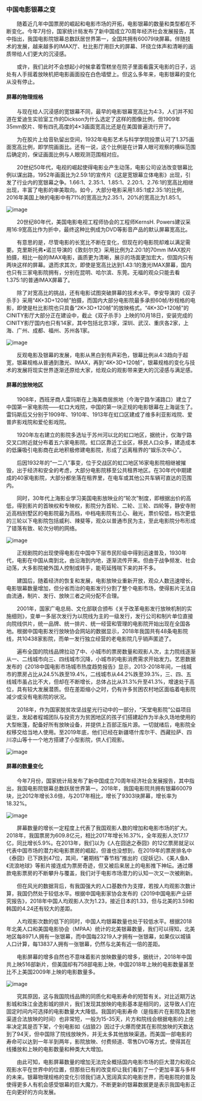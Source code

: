 ### 中国电影银幕之变

&emsp;&emsp;随着近几年中国票房的崛起和电影市场的开拓，电影银幕的数量和类型都在不断变化。今年7月份，国家统计局发布了新中国成立70周年经济社会发展报告，其中指出，我国电影院银幕总数跃居世界第一，全国共拥有60079块屏幕。伴随技术的发展，越来越多的IMAX厅、杜比影厅用巨大的屏幕、环绕立体声和清晰的画质带给人们更大的沉浸感。

&emsp;&emsp;或许，我们此时不会想起小时候拿着雪糕坐在院子里面看露天电影的日子，远处有人手摇着放映机把电影画面投在白色墙壁上。但这么多年来，电影银幕的变化从没有停止。

#### 屏幕的物理规格

&emsp;&emsp;与现在给人沉浸感的宽银幕不同，最早的电影银幕宽高比为4:3，人们并不知道在爱迪生实验室工作的Dickson为什么选定了这样的图像比例，但1909年35mm胶片、带有四孔高度的4×3画面宽高比还是在美国普遍流行开了。

&emsp;&emsp;为在胶片上给音轨留出空间，1932年电影艺术与科学学院投票认可了1.375画面宽高比例，即学院画面比。还有一说，这个比例是在计算人眼可观察的横纵范围后确定的，保证画面比例与人眼观测范围相对应。

&emsp;&emsp;20世纪50年代，电视的崛起使得电影业产生动荡，电影公司设法改变银幕比例以谋出路，1952年画面比为2.59:1的宣传片《这是宽银幕立体电影》出现，引发了行业内的宽银幕之争。1.66:1、2.35:1、1.85:1、2.20:1、2.76:1的宽高比相继出现，丰富了电影的审美取向。如今，大部分电影采用1.85:1或2.35:1的比例，2016年美国上映的电影中有71%的宽高比为2.35:1，20%的宽高比为1.85:1。

![image](https://github.com/wangsihan98/homework/blob/master/final-image-one.jpg)

&emsp;&emsp;20世纪80年代，美国电影电视工程师协会的工程师KernsH. Powers建议采用16:9宽高比作为折中，最终这种比例成为DVD等影音产品的默认屏幕宽高比。

&emsp;&emsp;有意思的是，尽管电影的长宽比不断在变化，但现在的电影院却难以满足需要。克里斯托弗•诺兰导演的《敦刻尔克》采用比例为2.20:1的70mm IMAX胶片拍摄，相比一般的IMAX电影，画质更为清晰，展示的场面更加宏大，但国内只有两块这样的屏幕。退而求其次，即使是宽高比达到1.43:1的激光IMAX屏幕，国内也只有三家电影院拥有，分别在昆明、哈尔滨、东莞。无福的观众只能去看1.375:1的普通IMAX屏幕了。

&emsp;&emsp;除了对宽高比的挑战，还有电影试图突破屏幕的技术水平。李安导演的《双子杀手》采用“4K+3D+120帧”拍摄，而国内大部分电影院最多承担60帧/秒规格的电影，即使是杜比影院也只具备“2K+3D+120帧”的放映格式。“4K+3D+120帧”的CINITY影厅大部分正在建设中，截止《双子杀手》上映的10月18日，安装完成的CINITY影厅国内也只有14家，其中包括北京3家，深圳、武汉、重庆各2家，上海、广州、成都、福州、苏州各1家。

![image](https://github.com/wangsihan98/homework/blob/master/final-image-two.jpg)

&emsp;&emsp;反观电影及银幕的发展，电影从黑白到有声彩色，银幕比例从4:3趋向于超宽，银幕规格从普通到激光、IMAX，再到“4K+3D+120帧”，银幕规格的变化与技术的发展将现实世界逐渐还原给大家，给观众的观影带来更大的沉浸感与满足感。

#### 屏幕的放映地区

&emsp;&emsp;1908年，西班牙商人雷玛斯在上海美商居旅地（今海宁路乍浦路口）建立了中国第一家电影院——虹口大戏院，中国的第一块正规的电影银幕在上海诞生了。雷玛斯后又分别于1909年、1910年、1913年在虹口区建成了维多利亚影戏院、爱普庐影戏院和爱伦影戏院。

&emsp;&emsp;1920年左右建立的影院多选址于苏州河以北的虹口地区，据统计，仅海宁路交叉口附近就分布着五六家电影院。虹口区靠近工业区，移民人口众多，建造成本的低廉吸引电影商在此地积极修建电影院，形成了远离租界的“娱乐次中心”。

&emsp;&emsp;后因1932年的“一二八”事变，位于交战区的虹口地区16家电影院相继被摧毁，出于经济和安全的考虑，大部分电影院移至公共租界地区。在30年代中期建成的40家电影院，大部分都坐落在租界里，在电车或其他公共车辆可直达的范围内。

&emsp;&emsp;同时，30年代上海影业学习美国电影放映业的“轮次”制度，即根据出价的高低，得到影片的首映权和专映权，影院分为首轮、二轮、三轮、四轮等，静安寺附近高档别墅区的电影院最为高档，中档电影院有兰心、融光，票价较低，档次更低的三轮以下电影院包括威利、辣斐等，观众以普通市民为主，至此电影院分布形成了错落有致、轮次分明的网络。

![image](https://github.com/wangsihan98/homework/blob/master/final-picture-five.jpg)

&emsp;&emsp;正规剧院的出现使得电影在中国中下层市民阶级中得到迅速普及，1930年代，电影在中国从南到北，由沿海到内地，逐渐流传开来。但由于战争频发、社会动荡，大多影院被外国人控制或转手，能苟延残喘下来的并不多。

&emsp;&emsp;建国后，随着经济的恢复和发展，电影放映业重新开放，观众人数迅速增长，电影银幕数量增加，但分省而治的电影发行分割了整个电影市场，使得影片无法自由流通，制片、发行、放映三者之间分配不合理。

&emsp;&emsp;2001年，国家广电总局、文化部联合颁布《关于改革电影发行放映机制的实施细则》，变单一多层次发行为以院线为主的一级发行，发行公司和制片单位直接向院线供片，统一品牌、统一排片、统一经营和管理的电影院开始出现在全国各地。根据中国电影发行放映协会网站的数据显示，2018年我国共有48条电影院线，共10438家影院，而单一发行独立经营的老电影院几乎销声匿迹了。

&emsp;&emsp;遍布全国的院线品牌拉动了中、小城市的票房数量和观影人次，主力院线逐渐从一、二线城市向三、四线城市沉降，小城市的电影消费需求开始发力。艺恩数据发布的《2018中国电影市场城市热度趋势报告》显示，2013-2018年间，一线城市的票房占比从24.5%跌至19.4%，二线城市从44.2%跌至39.3%，三、四、五线城市虽占比不大，但却在不断增长，总体占比从31.3%升至41.3%，增速处于高位，具有较大发展潜质。但在差距缩小之时，仍有许多贫困农村地区面临着电影院减少或没有电影院的状况。

&emsp;&emsp;2018年，作为国家脱贫攻坚战星光行动中的一部分，“天堂电影院”公益项目诞生，发起者程城团队与投资方为贫困地区的孩子们搭建起作为半永久场地使用的大型帐篷，配备好所有放映设备，并提供上百部正版片源。一切就绪后，电影院全权移交给当地人使用。至2019年底，他们已经在新疆塔什库尔干、西藏拉萨、四川凉山等十一个地方搭建了小型影院，供人们观影。

![image](https://github.com/wangsihan98/homework/blob/master/final-image-six.jpg)

#### 屏幕的数量变化

&emsp;&emsp;今年7月份，国家统计局发布了新中国成立70周年经济社会发展报告，其中指出，我国电影院银幕总数跃居世界第一。2018年，我国电影院共拥有银幕60079块，比2012年增长3.6倍，与2017年相比，增长了9303块屏幕，增长率为18.32%。

![image](https://github.com/wangsihan98/homework/blob/master/final-image-three.jpg)

&emsp;&emsp;屏幕数量的增长一定程度上代表了我国观影人数的增加和电影市场的扩大。2018年，我国票房为609.8亿元，相比2017年增长16.37%，全年观影人次17.17亿，同比增长5.9%。在2013年，我们以为《人在囧途之泰囧》的12亿票房就足以代表中国市场的潜力和电影票房的崛起，但谁也没想到，在2019年的票房排名中《泰囧》已下跌到47位，其间，“暑期档”“春节档”推出的《捉妖记》、《美人鱼》、《流浪地球》等影片接连成为票房奇迹，但又被后来居上的电影推下神坛。通过爆款电影票房的不断攀升与覆盖，我们对于电影市场潜力的认知一次又一次被刷新。

&emsp;&emsp;但在风光的数据背后，有我国强大的人口基数作为支撑，若按人均观影次数计算，我国仍然处于较低水平。根据中国电影家协会发布的《2019中国电影产业研究报告》，2018年中国人均观影人次为1.23，接近日本的1.33，但与北美的3.59和韩国的4.24还有较大的差距。

&emsp;&emsp;人均观影次数的低下的同时，中国人均银幕数量也处于较低水平。根据2018年北美人口和美国电影协会（MPAA）统计的北美银幕数量，我们可以得知，北美地区每8971人拥有一张银幕，而中国每23219人才拥有一张银幕，如果仅以城镇人口计算，每13837人拥有一张银幕，仍然与北美有近一倍的差距。

&emsp;&emsp;电影屏幕的增多自然也不意味着影片放映数量的增多，据统计，2018年中国共上映516部新片，但美国却有758部电影上映，中国2018年上映的电影数量甚至比不上美国2009年上映的电影数量多。

![image](https://github.com/wangsihan98/homework/blob/master/final-image-four.jpg)

&emsp;&emsp;究其原因，这与我国院线品牌的同质化和电影寿命的短暂有关。对比近期万达影城和珠江金逸影城的排片，我们发现其放映的电影基本是相同的，这导致人们在固定时间内可选择的电影数量大大降低。我国的电影寿命（是指影片在影院及其他渠道合法放映的时间）也非常短，一般为15-35天，片方和院线会根据电影的上座率决定其是否下架，个别电影如《战狼2》因过于火爆而使其在影院放映的天数达到了94天，但中国除了院线放映外，并无太多其他放映渠道。而美国一部电影的寿命可以达到一年半到两年，影院放映、付费频道、零售DVD等方式，使得其在线播放和上映的电影数量和种类大大增加。

&emsp;&emsp;由此可知，电影屏幕数量的增加无法完全概括国内电影市场的巨大潜力和观众观影水平在世界中的位置，但那些已有的改变却让我们看到了一个更加丰富与多样的未来。银幕物理规格的变化引领我们进入宽阔真实的电影世界，而电影院的普及使得更多人有机会感受银幕的巨大魔力，不断更新的银幕数据更是表示我国电影正在向更好的方向发展。

